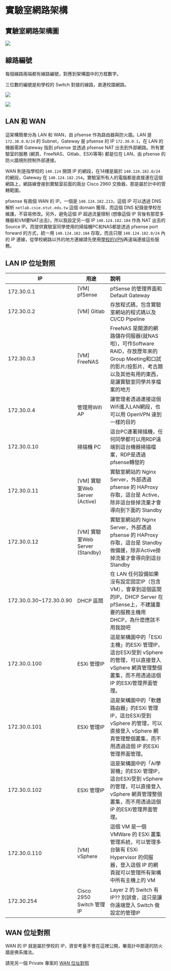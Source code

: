 # 實驗室網路架構

## 實驗室網路架構圖
![](/img/network-structure/fig1.png)

## 線路編號

每個線路兩端都有線路編號，對應到架構圖中的方框數字。

三位數的編號是和學校的 Switch 對接的線路，直連校園網路。

![](/img/network-structure/fig2.jpg)

![](/img/network-structure/fig3.jpg)

## LAN 和 WAN

這架構簡單分為 LAN 和 WAN，由 pfsense 作為路由器與防火牆。LAN 是 `172.30.0.0/24`  的 Subnet，Gateway 是 pfsense 的 IP `172.30.0.1`，在 LAN 的機器需將 Gateway 指到 pfsense 並透過 pfsense NAT 出去到外部網路。所有實驗室的服務 (網頁、FreeNAS、Gitlab、ESXi等等) 都是位在 LAN，由 pfsense 的防火牆規則控制外部連接。

WAN 則是指學校的 `140.124` 開頭 IP 的網段，在14樓是屬於 `140.124.182.0/24` 的網段，Gateway 在 `140.124.182.254`。實驗室所有人的電腦都是直接連在這個網路上，網路線會接到實驗室前面的兩台 Cisco 2960 交換器，那是屬於計中的管轄範圍。

pfsense 有兩個 WAN 的 IP。一個是 `140.124.182.213`，這個 IP 可以透過 DNS 解析 `netlab.csie.ntut.edu.tw` 這個 domain 獲得，而這個 DNS 紀錄是學校在維護，不容易修改。另外，避免這個 IP 超過流量限制 (想像這個 IP 背後有那麼多機器和VM要NAT出去)，所以我設定另一個 IP `140.124.182.184` 作為 NAT 出去的 Source IP。而提供實驗室同學使用的掃描機PC和NAS都是透過 pfsense port forward 的方式，統一用 `140.124.182.184` 存取，而且只限 `140.124.182.0/24` 內的 IP 連線，從學校網路以外的地方連線請先使用[學校的VPN](https://vpn03.ntut.edu.tw)再遠端連接這些服務。

## LAN IP 位址對照

| IP                      | 用途                            | 說明                                                                                                                                                             |
| ----------------------- | ------------------------------- | :--------------------------------------------------------------------------------------------------------------------------------------------------------------- |
| 172.30.0.1              | [VM] pfSense                    | pfSense 的管理界面和 Default Gateway                                                                                                                             |
| 172.30.0.2              | [VM] Gitlab                     | 存放程式碼，包含實驗室網站的程式碼以及 CI/CD Pipeline                                                                                                            |
| 172.30.0.3              | [VM] FreeNAS                    | FreeNAS 是開源的網路儲存伺服器(就NAS啦)，可作Software RAID，存放歷年來的Group Meeting和口試的影片/投影片、考古題以及其他有用的東西，是讓實驗室同學共享檔案的地方 |
| 172.30.0.4              | 管理用Wifi AP                   | 讓管理者透過連接這個Wifi進入LAN網段，也可以用 OpenVPN 達到一樣的目的                                                                                             |
| 172.30.0.10             | 掃描機 PC                       | 這台PC連著掃描機，任何同學都可以用RDP遠端到這台機器掃描檔案，RDP是透過pfsense轉發的                                                                              |
| 172.30.0.11             | [VM] 實驗室Web Server (Active)  | 實驗室網站的 Nginx Server，外部透過 pfsense 的 HAProxy 存取，這台是 Active，除非這台掛掉流量才會導向到下面的 Standby                                             |
| 172.30.0.12             | [VM] 實驗室Web Server (Standby) | 實驗室網站的 Nginx Server，外部透過 pfsense 的 HAProxy 存取，這台是 Standby 做備援，除非Active掛掉流量才會導向到這台 Standby                                     |
| 172.30.0.30~172.30.0.90 | DHCP 區間                       | 在 LAN 任何設備如果沒有設定固定IP（包含VM），會拿到這個區間的IP。DHCP Server 在 pfSense上，不建議重要的服務主機用 DHCP，為什麼應該不用我說吧                     |
| 172.30.0.100            | ESXi 管理IP                     | 這是架構圖中的「ESXi主機」的ESXi 管理IP，這台ESXi受到 vSphere 的管理，可以直接登入 vSphere 網頁管理整個叢集，而不用透過這個 IP 的ESXi管理界面管理。              |
| 172.30.0.101            | ESXi 管理IP                     | 這是架構圖中的「軟體路由器」的ESXi 管理IP，這台ESXi受到 vSphere 的管理，可以直接登入 vSphere 網頁管理整個叢集，而不用透過這個 IP 的ESXi管理界面管理。            |
| 172.30.0.102            | ESXi 管理IP                     | 這是架構圖中的「AI學習機」的ESXi 管理IP，這台ESXi受到 vSphere 的管理，可以直接登入 vSphere 網頁管理整個叢集，而不用透過這個 IP 的ESXi管理界面管理。              |
| 172.30.0.110            | [VM] vSphere                    | 這個 VM 是一個 VMWare 的 ESXi 叢集管理系統，可以管理多台裝有 ESXi Hypervisor 的伺服器，登入這個 IP 的網頁就可以管理所有架構中所有主機上的 VM                     |
| 172.30.254              | Cisco 2950 Switch 管理 IP       | Layer 2 的 Switch 有 IP?? 別誤會，這只是讓你遠端登入 Switch 做設定的管理IP                                                                                       |

## WAN 位址對照

WAN 的 IP 就是屬於學校的 IP，資安考量不會在這裡公開，畢竟計中那邊的防火牆是佛系擋法。

請見另一個 Private 專案的 [WAN 位址對照](https://github.com/NTUT-Netlab/confidential/blob/main/ntut-wan-ip-addresses.md)

